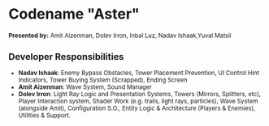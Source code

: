 # Codename "Aster"

<small>

**Presented by:** Amit Aizenman, Dolev Irron, Inbal Luz, Nadav Ishaak,Yuval Matsil

## Developer Responsibilities
- **Nadav Ishaak**: Enemy Bypass Obstacles, Tower Placement Prevention, UI Control Hint Indicators, Tower Buying System (Scrapped), Ending Screen
- **Amit Aizenman**: Wave System, Sound Manager
- **Dolev Irron**: Light Ray Logic and Presentation Systems, Towers (Mirrors, Splitters, etc), Player Interaction system, Shader Work (e.g. trails, light rays, particles), Wave System (alongside Amit), Configuration S.O., Entity Logic & Architecture (Players & Enemies), Utilities & Support.
